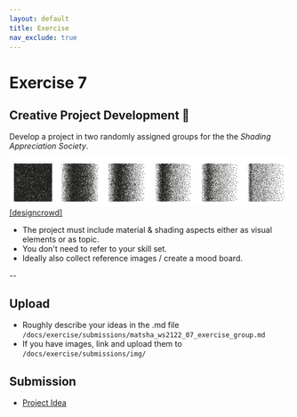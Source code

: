```yaml
---
layout: default
title: Exercise
nav_exclude: true
---
```



# Exercise 7

## Creative Project Development 🎉

Develop a project in two randomly assigned groups for the the *Shading Appreciation Society*.  

![shading_04](../img/shading_04.png) [[designcrowd]](https://blog.designcrowd.com/article/885/the-power-of-shading--how-to-bring-illustrations-to-life)


* The project must include material & shading aspects either as visual elements or as topic.
* You don't need to refer to your skill set.
* Ideally also collect reference images / create a mood board.

--
## Upload

* Roughly describe your ideas in the .md file `/docs/exercise/submissions/matsha_ws2122_07_exercise_group.md` 
* If you have images, link and upload them to `/docs/exercise/submissions/img/`


## Submission

* [Project Idea](submissions/matsha_ws2122_07_exercise_group.md)